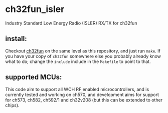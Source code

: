 # ch32fun_isler
Industry Standard Low Energy Radio (ISLER) RX/TX for ch32fun

## install:
Checkout [ch32fun](https://github.com/cnlohr/ch32fun) on the same level as this repository, and just run `make`.
If you have your copy of `ch32fun` somewhere else you probably already know what to do; change the `include` include
in the `Makefile` to point to that.

## supported MCUs:
This code aim to support all WCH RF enabled microcontrollers, and is currently tested and working on ch570,
and development aims for support for ch573, ch582, ch592/1 and ch32v208 (but this can be extended to other chips).
